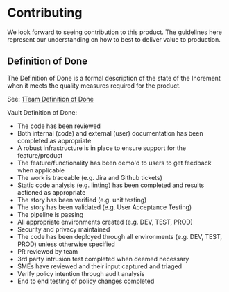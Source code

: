 # Contributing

We look forward to seeing contribution to this product. The guidelines here represent our understanding on how to best to deliver value to production.

## Definition of Done

The Definition of Done is a formal description of the state of the Increment when it meets the quality measures required for the product.

See: [1Team Definition of Done](https://apps.nrs.gov.bc.ca/int/confluence/x/HoL4BQ)

Vault Definition of Done:

* The code has been reviewed
* Both internal (code) and external (user) documentation has been completed as appropriate
* A robust infrastructure is in place to ensure support for the feature/product
* The feature/functionality has been demo'd to users to get feedback when applicable
* The work is traceable (e.g. Jira and Github tickets)
* Static code analysis (e.g. linting) has been completed and results actioned as appropriate
* The story has been verified (e.g. unit testing)
* The story has been validated (e.g. User Acceptance Testing)
* The pipeline is passing
* All appropriate environments created (e.g. DEV, TEST, PROD)
* Security and privacy maintained
* The code has been deployed through all environments (e.g. DEV, TEST, PROD) unless otherwise specified
* PR reviewed by team
* 3rd party intrusion test completed when deemed necessary
* SMEs have reviewed and their input captured and triaged
* Verify policy intention through audit analysis
* End to end testing of policy changes completed
